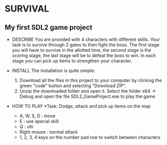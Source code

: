 # SURVIVAL
My first SDL2 game project 
-------------------------------------------------------------

+ DESCRIBE
You are provided with 4 characters with different skills. Your task is to survive through 2 gates to then fight the boss. The first stage you will have to survive in the allotted time, the second stage is the scoring stage, the last stage will be to defeat the boss to win. In each stage you can pick up items to strengthen your character.


+ INSTALL
   The installation is quite simple:
    1. Download all the files in this project to your computer by clicking the green "code" button and selecting "Download ZIP".
    2. Unzip the downloaded folder and open it. Select the folder x64 -> Debug and open the file SDL2_GameProject.exe to play the game


+ HOW TO PLAY
         *Task: Dodge, attack and pick up items on the map
    - A, W, S, D  : move
    - E           : use special skill
    - Q           : ulti
    - Right mouse : normal attack
    - 1, 2, 3, 4 keys on the number pad row to switch between characters
